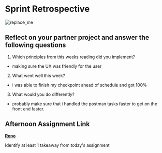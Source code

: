 # Sprint Retrospective

![replace_me](https://codeworks.blob.core.windows.net/public/assets/img/illustrations/placeholder.svg)

## Reflect on your partner project and answer the following questions

1. Which principles from this weeks reading did you implement?

- making sure the UX was friendly for the user

2. What went well this week?

- i was able to finish my checkpoint ahead of schedule and got 100%

3. What would you do differently?

- probably make sure that i handled the postman tasks faster to get on the front end faster.

## Afternoon Assignment Link

**[Repo](https://github.com/Enderdr4gon74/<ASSIGNMENT_REPO>)**

Identify at least 1 takeaway from today's assignment
